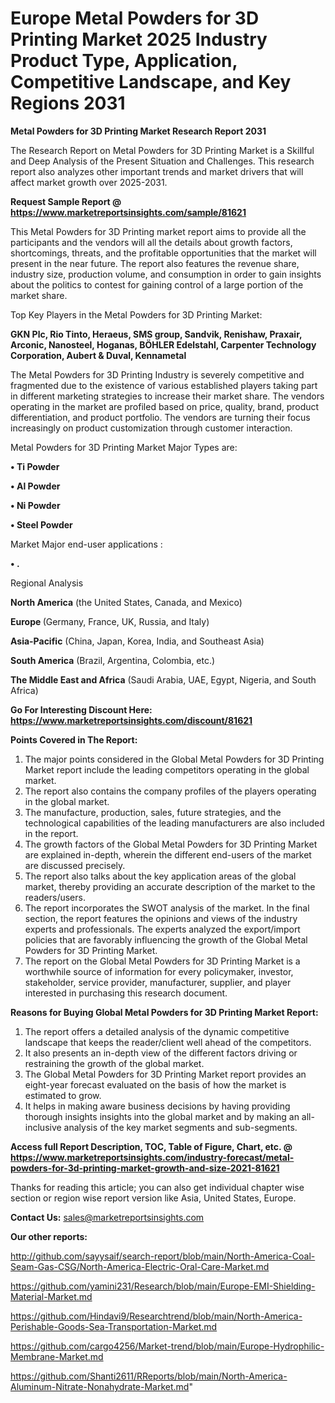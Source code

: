 # Europe Metal Powders for 3D Printing Market 2025 Industry Product Type, Application, Competitive Landscape, and Key Regions 2031

<strong>Metal Powders for 3D Printing Market Research Report 2031</strong>

The Research Report on Metal Powders for 3D Printing Market is a Skillful and Deep Analysis of the Present Situation and Challenges. This research report also analyzes other important trends and market drivers that will affect market growth over 2025-2031.

<strong>Request Sample Report @ <a href=https://www.marketreportsinsights.com/sample/81621>https://www.marketreportsinsights.com/sample/81621</a></strong>

This Metal Powders for 3D Printing market report aims to provide all the participants and the vendors will all the details about growth factors, shortcomings, threats, and the profitable opportunities that the market will present in the near future. The report also features the revenue share, industry size, production volume, and consumption in order to gain insights about the politics to contest for gaining control of a large portion of the market share.

Top Key Players in the Metal Powders for 3D Printing Market:

<strong>GKN Plc, Rio Tinto, Heraeus, SMS group, Sandvik, Renishaw, Praxair, Arconic, Nanosteel, Hoganas, BÖHLER Edelstahl, Carpenter Technology Corporation, Aubert & Duval, Kennametal</strong>

The Metal Powders for 3D Printing Industry is severely competitive and fragmented due to the existence of various established players taking part in different marketing strategies to increase their market share. The vendors operating in the market are profiled based on price, quality, brand, product differentiation, and product portfolio. The vendors are turning their focus increasingly on product customization through customer interaction.

Metal Powders for 3D Printing Market Major Types are:

<strong>• Ti Powder

• Al Powder

• Ni Powder

• Steel Powder</strong>

Market Major end-user applications :

<strong>• .</strong>

Regional Analysis

</u><strong><b>North America</b></strong> (the United States, Canada, and Mexico)

<strong><b>Europe </b></strong>(Germany, France, UK, Russia, and Italy)

<strong><b>Asia-Pacific</b></strong> (China, Japan, Korea, India, and Southeast Asia)

<strong><b>South America</b></strong> (Brazil, Argentina, Colombia, etc.)

<strong><b>The Middle East and Africa</b></strong> (Saudi Arabia, UAE, Egypt, Nigeria, and South Africa)

<strong>Go For Interesting Discount Here: <a href=https://www.marketreportsinsights.com/discount/81621>https://www.marketreportsinsights.com/discount/81621</a></strong>

<strong>Points Covered in The Report:</strong>
<ol>
  <li>The major points considered in the Global Metal Powders for 3D Printing Market report include the leading competitors operating in the global market.</li>
  <li>The report also contains the company profiles of the players operating in the global market.</li>
  <li>The manufacture, production, sales, future strategies, and the technological capabilities of the leading manufacturers are also included in the report.</li>
  <li>The growth factors of the Global Metal Powders for 3D Printing Market are explained in-depth, wherein the different end-users of the market are discussed precisely.</li>
  <li>The report also talks about the key application areas of the global market, thereby providing an accurate description of the market to the readers/users.</li>
  <li>The report incorporates the SWOT analysis of the market. In the final section, the report features the opinions and views of the industry experts and professionals. The experts analyzed the export/import policies that are favorably influencing the growth of the Global Metal Powders for 3D Printing Market.</li>
  <li>The report on the Global Metal Powders for 3D Printing Market is a worthwhile source of information for every policymaker, investor, stakeholder, service provider, manufacturer, supplier, and player interested in purchasing this research document.</li>
</ol>
<strong>Reasons for Buying Global Metal Powders for 3D Printing Market Report:</strong>

<ol>
  <li>The report offers a detailed analysis of the dynamic competitive landscape that keeps the reader/client well ahead of the competitors.</li>
  <li>It also presents an in-depth view of the different factors driving or restraining the growth of the global market.</li>
  <li>The Global Metal Powders for 3D Printing Market report provides an eight-year forecast evaluated on the basis of how the market is estimated to grow.</li>
  <li>It helps in making aware business decisions by having providing thorough insights insights into the global market and by making an all-inclusive analysis of the key market segments and sub-segments.</li>
</ol>
<strong>Access full Report Description, TOC, Table of Figure, Chart, etc. @ <a href=https://www.marketreportsinsights.com/industry-forecast/metal-powders-for-3d-printing-market-growth-and-size-2021-81621>https://www.marketreportsinsights.com/industry-forecast/metal-powders-for-3d-printing-market-growth-and-size-2021-81621</a></strong>


Thanks for reading this article; you can also get individual chapter wise section or region wise report version like Asia, United States, Europe.

<strong>Contact Us:</strong>
sales@marketreportsinsights.com

<strong>Our other reports:</strong>

<a href=http://github.com/sayysaif/search-report/blob/main/North-America-Coal-Seam-Gas-CSG/North-America-Electric-Oral-Care-Market.md>http://github.com/sayysaif/search-report/blob/main/North-America-Coal-Seam-Gas-CSG/North-America-Electric-Oral-Care-Market.md</a>

<a href=https://github.com/yamini231/Research/blob/main/Europe-EMI-Shielding-Material-Market.md>https://github.com/yamini231/Research/blob/main/Europe-EMI-Shielding-Material-Market.md</a>

<a href=https://github.com/Hindavi9/Researchtrend/blob/main/North-America-Perishable-Goods-Sea-Transportation-Market.md>https://github.com/Hindavi9/Researchtrend/blob/main/North-America-Perishable-Goods-Sea-Transportation-Market.md</a>

<a href=https://github.com/cargo4256/Market-trend/blob/main/Europe-Hydrophilic-Membrane-Market.md>https://github.com/cargo4256/Market-trend/blob/main/Europe-Hydrophilic-Membrane-Market.md</a>

<a href=https://github.com/Shanti2611/RReports/blob/main/North-America-Aluminum-Nitrate-Nonahydrate-Market.md>https://github.com/Shanti2611/RReports/blob/main/North-America-Aluminum-Nitrate-Nonahydrate-Market.md</a>"
